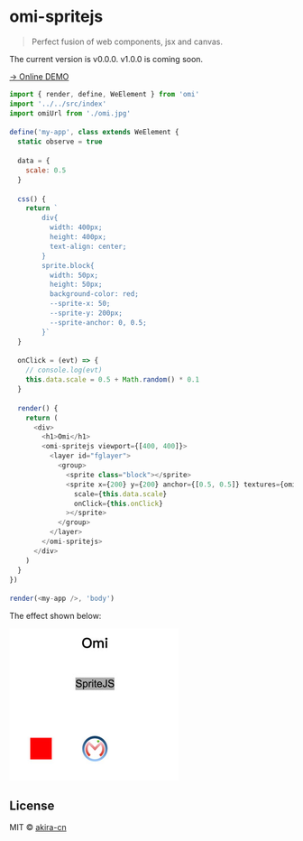 # omi-spritejs

> Perfect fusion of web components, jsx and canvas.

The current version is v0.0.0. v1.0.0 is coming soon.

[→ Online DEMO](https://tencent.github.io/omi/packages/omi-sprite/examples/simple/)

```js
import { render, define, WeElement } from 'omi'
import '../../src/index'
import omiUrl from './omi.jpg'

define('my-app', class extends WeElement {
  static observe = true

  data = {
    scale: 0.5
  }

  css() {
    return `
        div{
          width: 400px;
          height: 400px;
          text-align: center;
        }
        sprite.block{
          width: 50px;
          height: 50px;
          background-color: red;
          --sprite-x: 50;
          --sprite-y: 200px;
          --sprite-anchor: 0, 0.5;
        }`
  }

  onClick = (evt) => {
    // console.log(evt)
    this.data.scale = 0.5 + Math.random() * 0.1
  }

  render() {
    return (
      <div>
        <h1>Omi</h1>
        <omi-spritejs viewport={[400, 400]}>
          <layer id="fglayer">
            <group>
              <sprite class="block"></sprite>
              <sprite x={200} y={200} anchor={[0.5, 0.5]} textures={omiUrl}
                scale={this.data.scale}
                onClick={this.onClick}
              ></sprite>
            </group>
          </layer>
        </omi-spritejs>
      </div>
    )
  }
})

render(<my-app />, 'body')
```

The effect shown below:

![](./assets/omi-spritejs2.jpg)

## License

MIT © [akira-cn](https://github.com/akira-cn/)
